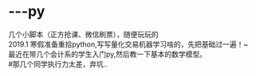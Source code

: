 # ---py
几个小脚本（正方抢课、微信刷票），随便玩玩的<br>
2019.1 寒假准备重拾python,写写量化交易机器学习啥的，先把基础过一遍！~<br>
最近在带几个会计系的学生入门py,然后教一下基本的数学模型。<br/>
#那几个同学执行力太差，弃坑..
